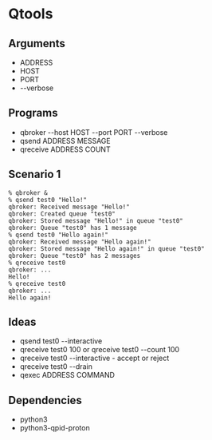 # Qtools

## Arguments

- ADDRESS
- HOST
- PORT
- --verbose

## Programs

- qbroker --host HOST --port PORT --verbose
- qsend ADDRESS MESSAGE
- qreceive ADDRESS COUNT

## Scenario 1

    % qbroker &
    % qsend test0 "Hello!"
    qbroker: Received message "Hello!"
    qbroker: Created queue "test0"
    qbroker: Stored message "Hello!" in queue "test0"
    qbroker: Queue "test0" has 1 message
    % qsend test0 "Hello again!"
    qbroker: Received message "Hello again!"
    qbroker: Stored message "Hello again!" in queue "test0"
    qbroker: Queue "test0" has 2 messages
    % qreceive test0
    qbroker: ...
    Hello!
    % qreceive test0
    qbroker: ...
    Hello again!

## Ideas

- qsend test0 --interactive
- qreceive test0 100 or qreceive test0 --count 100
- qreceive test0 --interactive - accept or reject
- qreceive test0 --drain
- qexec ADDRESS COMMAND

## Dependencies

- python3
- python3-qpid-proton
